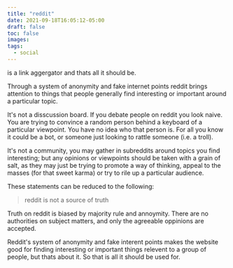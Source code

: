 ```yaml
---
title: "reddit"
date: 2021-09-18T16:05:12-05:00
draft: false
toc: false
images:
tags: 
  - social 
---
```


is a link aggergator and thats all it should be. 

Through a system of anonymity and fake internet points reddit brings attention to things that people generally find interesting or important around a particular topic.

It's not a disscussion board. If you debate people on reddit you look naive. You are trying to convince a random person behind a keyboard of a particular viewpoint. You have no idea
who that person is. For all you know it could be a bot, or someone just looking to rattle someone (i.e. a troll).

It's not a community, you may gather in subreddits around topics you find interesting; but any opinions or viewpoints should be taken with a grain of salt, as they may just be trying to promote a way of thinking, appeal to the masses (for that sweet karma) or try to rile up a particular audience. 

These statements can be reduced to the following: 
 
> reddit is not a source of truth  
 
Truth on reddit is biased by majority rule and annoymity. There are no authorities on subject matters, and only the agreeable oppinions are accepted.  

Reddit's system of anonymity and fake interent points makes the website good for finding interesting or important things relevent to a group of people, but thats about it.
So that is all it should be used for.
